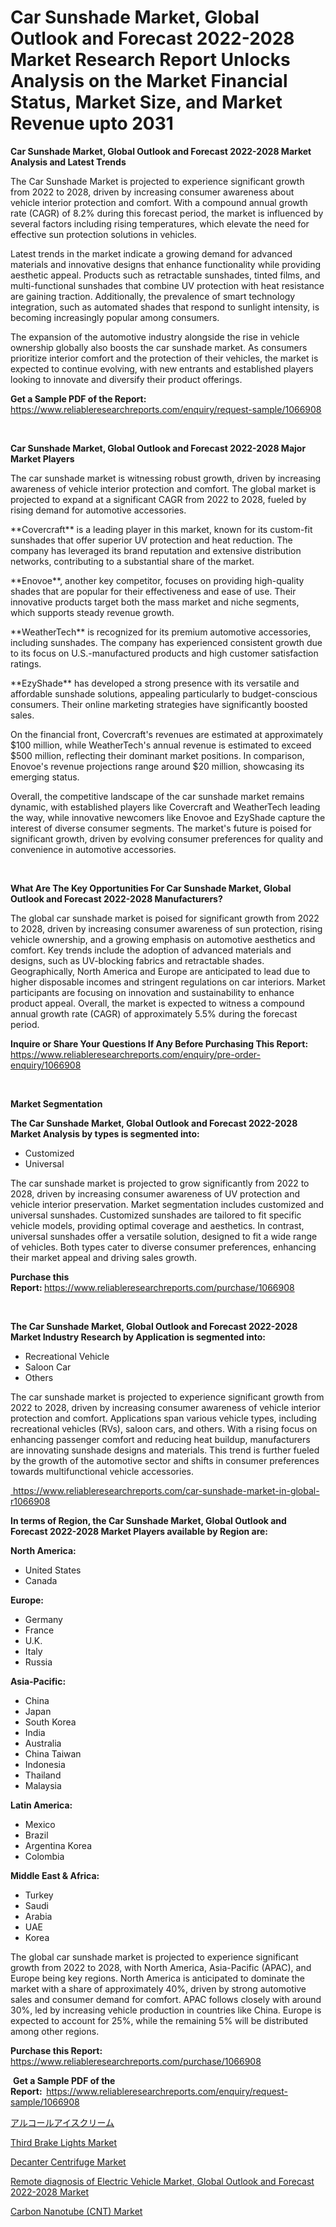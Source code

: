 <p><h1>Car Sunshade Market, Global Outlook and Forecast 2022-2028 Market Research Report Unlocks Analysis on the Market Financial Status, Market Size, and Market Revenue upto 2031</h1></p><p><strong>Car Sunshade Market, Global Outlook and Forecast 2022-2028 Market Analysis and Latest Trends</strong></p>
<p><p>The Car Sunshade Market is projected to experience significant growth from 2022 to 2028, driven by increasing consumer awareness about vehicle interior protection and comfort. With a compound annual growth rate (CAGR) of 8.2% during this forecast period, the market is influenced by several factors including rising temperatures, which elevate the need for effective sun protection solutions in vehicles.</p><p>Latest trends in the market indicate a growing demand for advanced materials and innovative designs that enhance functionality while providing aesthetic appeal. Products such as retractable sunshades, tinted films, and multi-functional sunshades that combine UV protection with heat resistance are gaining traction. Additionally, the prevalence of smart technology integration, such as automated shades that respond to sunlight intensity, is becoming increasingly popular among consumers.</p><p>The expansion of the automotive industry alongside the rise in vehicle ownership globally also boosts the car sunshade market. As consumers prioritize interior comfort and the protection of their vehicles, the market is expected to continue evolving, with new entrants and established players looking to innovate and diversify their product offerings.</p></p>
<p><strong>Get a Sample PDF of the Report:&nbsp;</strong> <a href="https://www.reliableresearchreports.com/enquiry/request-sample/1066908">https://www.reliableresearchreports.com/enquiry/request-sample/1066908</a></p>
<p>&nbsp;</p>
<p><strong>Car Sunshade Market, Global Outlook and Forecast 2022-2028 Major Market Players</strong></p>
<p><p>The car sunshade market is witnessing robust growth, driven by increasing awareness of vehicle interior protection and comfort. The global market is projected to expand at a significant CAGR from 2022 to 2028, fueled by rising demand for automotive accessories.</p><p>**Covercraft** is a leading player in this market, known for its custom-fit sunshades that offer superior UV protection and heat reduction. The company has leveraged its brand reputation and extensive distribution networks, contributing to a substantial share of the market. </p><p>**Enovoe**, another key competitor, focuses on providing high-quality shades that are popular for their effectiveness and ease of use. Their innovative products target both the mass market and niche segments, which supports steady revenue growth.</p><p>**WeatherTech** is recognized for its premium automotive accessories, including sunshades. The company has experienced consistent growth due to its focus on U.S.-manufactured products and high customer satisfaction ratings. </p><p>**EzyShade** has developed a strong presence with its versatile and affordable sunshade solutions, appealing particularly to budget-conscious consumers. Their online marketing strategies have significantly boosted sales.</p><p>On the financial front, Covercraft's revenues are estimated at approximately $100 million, while WeatherTech's annual revenue is estimated to exceed $500 million, reflecting their dominant market positions. In comparison, Enovoe's revenue projections range around $20 million, showcasing its emerging status.</p><p>Overall, the competitive landscape of the car sunshade market remains dynamic, with established players like Covercraft and WeatherTech leading the way, while innovative newcomers like Enovoe and EzyShade capture the interest of diverse consumer segments. The market's future is poised for significant growth, driven by evolving consumer preferences for quality and convenience in automotive accessories.</p></p>
<p>&nbsp;</p>
<p><strong>What Are The Key Opportunities For Car Sunshade Market, Global Outlook and Forecast 2022-2028 Manufacturers?</strong></p>
<p><p>The global car sunshade market is poised for significant growth from 2022 to 2028, driven by increasing consumer awareness of sun protection, rising vehicle ownership, and a growing emphasis on automotive aesthetics and comfort. Key trends include the adoption of advanced materials and designs, such as UV-blocking fabrics and retractable shades. Geographically, North America and Europe are anticipated to lead due to higher disposable incomes and stringent regulations on car interiors. Market participants are focusing on innovation and sustainability to enhance product appeal. Overall, the market is expected to witness a compound annual growth rate (CAGR) of approximately 5.5% during the forecast period.</p></p>
<p><strong>Inquire or Share Your Questions If Any Before Purchasing This Report:</strong> <a href="https://www.reliableresearchreports.com/enquiry/pre-order-enquiry/1066908">https://www.reliableresearchreports.com/enquiry/pre-order-enquiry/1066908</a></p>
<p>&nbsp;</p>
<p><strong>Market Segmentation</strong></p>
<p><strong>The Car Sunshade Market, Global Outlook and Forecast 2022-2028 Market Analysis by types is segmented into:</strong></p>
<p><ul><li>Customized</li><li>Universal</li></ul></p>
<p><p>The car sunshade market is projected to grow significantly from 2022 to 2028, driven by increasing consumer awareness of UV protection and vehicle interior preservation. Market segmentation includes customized and universal sunshades. Customized sunshades are tailored to fit specific vehicle models, providing optimal coverage and aesthetics. In contrast, universal sunshades offer a versatile solution, designed to fit a wide range of vehicles. Both types cater to diverse consumer preferences, enhancing their market appeal and driving sales growth.</p></p>
<p><strong>Purchase this Report:&nbsp;</strong><a href="https://www.reliableresearchreports.com/purchase/1066908">https://www.reliableresearchreports.com/purchase/1066908</a></p>
<p>&nbsp;</p>
<p><strong>The Car Sunshade Market, Global Outlook and Forecast 2022-2028 Market Industry Research by Application is segmented into:</strong></p>
<p><ul><li>Recreational Vehicle</li><li>Saloon Car</li><li>Others</li></ul></p>
<p><p>The car sunshade market is projected to experience significant growth from 2022 to 2028, driven by increasing consumer awareness of vehicle interior protection and comfort. Applications span various vehicle types, including recreational vehicles (RVs), saloon cars, and others. With a rising focus on enhancing passenger comfort and reducing heat buildup, manufacturers are innovating sunshade designs and materials. This trend is further fueled by the growth of the automotive sector and shifts in consumer preferences towards multifunctional vehicle accessories.</p></p>
<p><a href="https://www.reliableresearchreports.com/car-sunshade-market-in-global-r1066908">&nbsp;https://www.reliableresearchreports.com/car-sunshade-market-in-global-r1066908</a></p>
<p><strong>In terms of Region, the Car Sunshade Market, Global Outlook and Forecast 2022-2028 Market Players available by Region are:</strong></p>
<p>
    <p> <strong> North America: </strong>
        <ul>
            <li>United States</li>
            <li>Canada</li>
        </ul>
        </p> 
    <p> <strong> Europe: </strong>
        <ul>
            <li>Germany</li>
            <li>France</li>
            <li>U.K.</li>
            <li>Italy</li>
            <li>Russia</li>
        </ul>
        </p> 
    <p> <strong> Asia-Pacific: </strong>
        <ul>
            <li>China</li>
            <li>Japan</li>
            <li>South Korea</li>
            <li>India</li>
            <li>Australia</li>
            <li>China Taiwan</li>
            <li>Indonesia</li>
            <li>Thailand</li>
            <li>Malaysia</li>
        </ul>
        </p> 
    <p> <strong> Latin America: </strong>
        <ul>
            <li>Mexico</li>
            <li>Brazil</li>
            <li>Argentina Korea</li>
            <li>Colombia</li>
        </ul>
        </p> 
    <p> <strong> Middle East & Africa: </strong>
        <ul>
            <li>Turkey</li>
            <li>Saudi</li>
            <li>Arabia</li>
            <li>UAE</li>
            <li>Korea</li>
        </ul>
    </p>
    </p>
<p><p>The global car sunshade market is projected to experience significant growth from 2022 to 2028, with North America, Asia-Pacific (APAC), and Europe being key regions. North America is anticipated to dominate the market with a share of approximately 40%, driven by strong automotive sales and consumer demand for comfort. APAC follows closely with around 30%, led by increasing vehicle production in countries like China. Europe is expected to account for 25%, while the remaining 5% will be distributed among other regions.</p></p>
<p><strong>Purchase this Report: </strong><a href="https://www.reliableresearchreports.com/purchase/1066908">https://www.reliableresearchreports.com/purchase/1066908</a></p>
<p>&nbsp;<strong>Get a Sample PDF of the Report:&nbsp;&nbsp;</strong><a href="https://www.reliableresearchreports.com/enquiry/request-sample/1066908">https://www.reliableresearchreports.com/enquiry/request-sample/1066908</a></p>
<p><strong></strong></p>
<p><p><a href="https://medium.com/@eunawiegad2023/%E6%AC%A1%E3%81%AE%E6%96%87%E7%AB%A0%E3%82%92%E6%97%A5%E6%9C%AC%E8%AA%9E%E3%81%AB%E7%BF%BB%E8%A8%B3%E3%81%97%E3%81%A6%E3%81%8F%E3%81%A0%E3%81%95%E3%81%84-2024%E5%B9%B4%E3%81%8B%E3%82%892031%E5%B9%B4%E3%81%BE%E3%81%A7%E4%BA%88%E6%B8%AC%E3%81%95%E3%82%8C%E3%82%8B-%E3%82%B0%E3%83%AD%E3%83%BC%E3%83%90%E3%83%AB%E3%82%A2%E3%83%AB%E3%82%B3%E3%83%BC%E3%83%AB%E3%82%A2%E3%82%A4%E3%82%B9%E3%82%AF%E3%83%AA%E3%83%BC%E3%83%A0%E5%B8%82%E5%A0%B4%E3%81%AE%E3%83%88%E3%83%AC%E3%83%B3%E3%83%89-%E6%88%90%E9%95%B7%E6%A9%9F%E4%BC%9A%E3%81%A8%E8%AA%B2%E9%A1%8C%E3%81%AB%E5%AF%BE%E3%81%99%E3%82%8B%E6%B4%9E%E5%AF%9F-b97a1f59f61d">アルコールアイスクリーム</a></p><p><a href="https://medium.com/@hesterorn/insights-into-the-third-brake-lights-market-market-players-market-size-geographical-regions-and-f75d74c472a1">Third Brake Lights Market</a></p><p><a href="https://www.linkedin.com/pulse/decanter-centrifuge-market-research-report-exploring-size-fd2oe?trackingId=jiB0ahubRza4gtq1DTCQZQ%3D%3D">Decanter Centrifuge Market</a></p><p><a href="https://github.com/lylyparadise/Market-Research-Report-List-5/blob/main/remote-diagnosis-of-electric-vehicle-market-global-outlook-and-forecast-2022-2028-market.md">Remote diagnosis of Electric Vehicle Market, Global Outlook and Forecast 2022-2028 Market</a></p><p><a href="https://issuu.com/reportprime-2/docs/carbon-nanotube-cnt-market-size-203_854e943f93a885">Carbon Nanotube (CNT) Market</a></p></p>